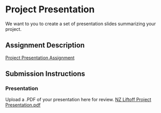 
# Project Presentation
We want to you to create a set of presentation slides summarizing your project.

## Assignment Description
[Project Presentation Assignment](https://education.launchcode.org/liftoff/modules/assignments/project-presentation)

## Submission Instructions

### Presentation
Upload a .PDF of your presentation here for review.
[NZ Liftoff Project Presentation.pdf](https://github.com/ayamuz/liftoff-assignments/files/6586215/NZ.Liftoff.Project.Presentation.pdf)
